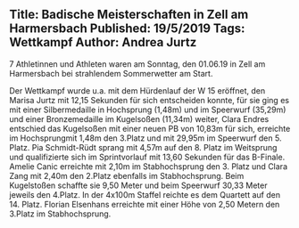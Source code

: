 Title: Badische Meisterschaften in Zell am Harmersbach
Published: 19/5/2019
Tags: Wettkampf
Author: Andrea Jurtz
---
7 Athletinnen und Athleten waren am Sonntag, den 01.06.19 in Zell am Harmersbach bei strahlendem Sommerwetter am Start.

Der Wettkampf wurde u.a. mit dem Hürdenlauf der W 15 eröffnet, den Marisa Jurtz mit 12,15 Sekunden für sich entscheiden konnte, für sie ging es mit einer Silbermedaille in Hochsprung (1,48m) und im Speerwurf (35,29m) und einer Bronzemedaille im Kugelsoßen (11,34m) weiter, Clara Endres entschied das Kugelsoßen mit einer neuen PB von 10,83m für sich, erreichte im Hochsprungmit 1,48m den 3.Platz und mit 29,95m im Speerwurf den 5. Platz.  Pia Schmidt-Rüdt sprang mit 4,57m auf den 8. Platz im Weitsprung und qualifizierte sich im Sprintvorlauf mit 13,60 Sekunden für das B-Finale. Amelie Canic erreichte mit 2,10m im Stabhochsprung den 3. Platz und Clara Zang mit 2,40m den 2.Platz ebenfalls im Stabhochsprung. Beim Kugelstoßen schaffte sie 9,50 Meter und beim Speerwurf 30,33 Meter jeweils den 4.Platz. In der 4x100m Staffel reichte es dem Quartett auf den 14. Platz. Florian Elsenhans erreichte mit einer Höhe von 2,50 Metern den 3.Platz im Stabhochsprung.